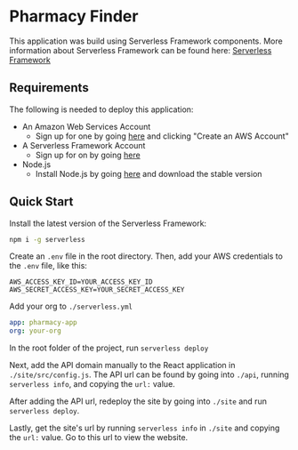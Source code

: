 # Pharmacy Finder

This application was build using Serverless Framework components. More information about Serverless Framework can be found here: [Serverless Framework](https://www.serverless.com/)

## Requirements

The following is needed to deploy this application:

- An Amazon Web Services Account
  - Sign up for one by going [here](https://aws.amazon.com/) and clicking "Create an AWS Account"
- A Serverless Framework Account
  - Sign up for on by going [here](https://app.serverless.com/)
- Node.js
  - Install Node.js by going [here](https://nodejs.org/en/) and download the stable version

## Quick Start

Install the latest version of the Serverless Framework:

```bash
npm i -g serverless
```

Create an `.env` file in the root directory. Then, add your AWS credentials to the `.env` file, like this:

```text
AWS_ACCESS_KEY_ID=YOUR_ACCESS_KEY_ID
AWS_SECRET_ACCESS_KEY=YOUR_SECRET_ACCESS_KEY
```

Add your org to `./serverless.yml`

```yml
app: pharmacy-app
org: your-org
```

In the root folder of the project, run `serverless deploy`

Next, add the API domain manually to the React application in `./site/src/config.js`. The API url can be found by going into `./api`, running `serverless info`, and copying the `url:` value.

After adding the API url, redeploy the site by going into `./site` and run `serverless deploy`.

Lastly, get the site's url by running `serverless info` in `./site` and copying the `url:` value. Go to this url to view the website.
